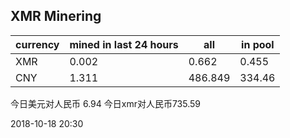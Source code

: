 ## XMR Minering

|currency|mined in last 24 hours|all|in pool|
|---|---|---|---|
|XMR|0.002|0.662|0.455|
|CNY|1.311|486.849|334.46|

今日美元对人民币 6.94	今日xmr对人民币735.59


2018-10-18 20:30